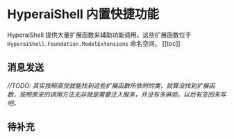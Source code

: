 # HyperaiShell 内置快捷功能
HyperaiShell 提供大量扩展函数来辅助功能调用。这些扩展函数位于 `HyperaiShell.Foundation.ModelExtensions` 命名空间。
[[toc]]
## 消息发送
*//TODO: 其实按照直觉就能找到这些扩展函数所依附的类，就算没找到扩展函数，按照原来的调用方法无非就是需要注入服务，并没有多麻烦。以后有空回来写吧。*
## 待补充